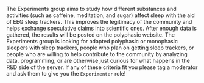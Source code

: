 The Experiments group aims to study how different substances and activities (such as caffeine, meditation, and sugar) affect sleep with the aid of EEG sleep trackers. This improves the legitimacy of the community and helps exchange speculative claims into scientific ones. After enough data is gathered, the results will be posted on the polyphasic website. The Experiments group is looking for adapted polyphasic or monophasic sleepers with sleep trackers, people who plan on getting sleep trackers, or people who are willing to help contribute to the community by analyzing data, programming, or are otherwise just curious for what happens in the R&D side of the server. If any of these criteria fit you please tag a moderator and ask them to give you the `Experimenter` role! 